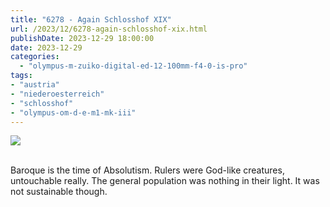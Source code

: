```yaml
---
title: "6278 - Again Schlosshof XIX"
url: /2023/12/6278-again-schlosshof-xix.html
publishDate: 2023-12-29 18:00:00
date: 2023-12-29
categories:
  - "olympus-m-zuiko-digital-ed-12-100mm-f4-0-is-pro"
tags:
- "austria"
- "niederoesterreich"
- "schlosshof"
- "olympus-om-d-e-m1-mk-iii"
---
```

<div class="container">
<div class="center"><a target="_blank" href="https://d25zfm9zpd7gm5.cloudfront.net/1200x1200/20200614_123213_lr.jpg"><img class="webfeedsFeaturedVisual" src="https://d25zfm9zpd7gm5.cloudfront.net/0600x0600/2020/20200614_123213_lr.jpg" /></a></div>
</div>
<br />

Baroque is the time of Absolutism. Rulers were God-like
creatures, untouchable really. The general population was
nothing in their light. It was not sustainable though.
